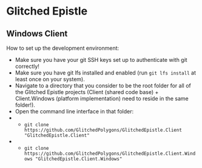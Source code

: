 # Glitched Epistle
## Windows Client

How to set up the development environment:

* Make sure you have your git SSH keys set up to authenticate with git correctly!
* Make sure you have git lfs installed and enabled (run `git lfs install` at least once on your system).
* Navigate to a directory that you consider to be the root folder for all of the Glitched Epistle projects (Client (shared code base) + Client.Windows (platform implementation) need to reside in the same folder!).
* Open the command line interface in that folder:
* * `git clone https://github.com/GlitchedPolygons/GlitchedEpistle.Client "GlitchedEpistle.Client"`
* * `git clone https://github.com/GlitchedPolygons/GlitchedEpistle.Client.Windows "GlitchedEpistle.Client.Windows"`
